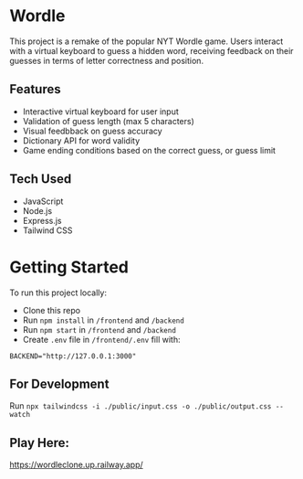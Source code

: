 # Wordle
This project is a remake of the popular NYT Wordle game. Users interact with a virtual keyboard to guess a hidden word, receiving feedback on their guesses in terms of letter correctness and position.

## Features
- Interactive virtual keyboard for user input
- Validation of guess length (max 5 characters)
- Visual feedbback on guess accuracy
- Dictionary API for word validity
- Game ending conditions based on the correct guess, or guess limit

## Tech Used
- JavaScript
- Node.js
- Express.js
- Tailwind CSS

# Getting Started
To run this project locally: <br>
- Clone this repo
- Run `npm install` in `/frontend` and `/backend`
- Run `npm start` in `/frontend` and `/backend`
- Create `.env` file in `/frontend/.env` fill with:
```env
BACKEND="http://127.0.0.1:3000"
```
## For Development
Run `npx tailwindcss -i ./public/input.css -o ./public/output.css --watch`
## Play Here:
https://wordleclone.up.railway.app/

